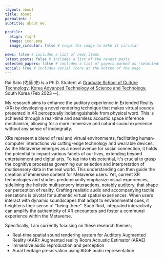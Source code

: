 ```yaml
---
layout: about
title: about
permalink: /
subtitle: about me.

profile:
  align: right
  image: icon.png
  image_circular: false # crops the image to make it circular

news: false # includes a list of news items
latest_posts: false # includes a list of the newest posts
selected_papers: false # includes a list of papers marked as "selected={true}"
social: true # includes social icons at the bottom of the page
---
```


Rai Sato (佐藤 来) is a Ph.D. Student at [Graduate School of Culture Technology, Korea Advanced Technology of Science and Technology](https://ct.kaist.ac.kr/), South Korea (Feb 2023 --).

My research aims to enhance the auditory experience in Extended Reality (XR) by developing a novel rendering technique that makes virtual sounds presented in XR perceptually indistinguishable from physical word. This is achieved through a real-time and seamless acoustic space inference mechanism, allowing for a more immersive and natural sound experience without any sense of incongruity.

XRs represent a blend of real and virtual environments, facilitating human-computer interactions via cutting-edge technology and wearable devices. As the Metaverse emerges as a novel avenue for social connection, it holds the potential to impact various facets of our lives, extending beyond entertainment and digital arts. To tap into this potential, it's crucial to grasp the cognitive processes governing our selection and interpretation of multisensory data in the real world. This understanding can then guide the creation of immersive content for Metaverse users. Yet, current XR technologies and studies predominantly emphasize visual experiences, sidelining the holistic multisensory interactions, notably auditory, that shape our perception of reality. Crafting realistic audio and accompanying tactile sensations is pivotal for authentic virtual spatial experiences. When users interact with dynamic soundscapes that adapt to environmental cues, it heightens their sense of "being there". Such fluid, integrated interactivity can amplify the authenticity of XR encounters and foster a communal experience within the Metaverse.

Specifically, I am currently focusing on these research themes;
- Real-time spatial sound rendering system for Auditory Augmented Reality (AAR): Augmented reality Room Acoustic Estimator (ARAE)
- Immersive audio reproduction and perception
- Aural heritage preservation using 6DoF audio representation
